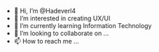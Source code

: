 - 👋 Hi, I’m @Hadeverl4
- 👀 I’m interested in creating UX/UI
- 🌱 I’m currently learning Information Technology
- 💞️ I’m looking to collaborate on ...
- 📫 How to reach me ...

<!---
Hadeverl4/Hadeverl4 is a ✨ special ✨ repository because its `README.md` (this file) appears on your GitHub profile.
You can click the Preview link to take a look at your changes.
--->
